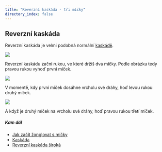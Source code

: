 ```yaml
---
title: "Reverzní kaskáda - tři míčky"
directory_index: false
---
```


## Reverzní kaskáda


Reverzní kaskáda je velmi podobná normální <a href="kaskada.html" title="Nejlehčí trik se třemi míčky.">kaskádě</a>.

![](img/r/rkaskadaa.png)

Reverzní kaskádu začni rukou, ve které držíš dva míčky. Podle obrázku tedy pravou rukou vyhoď první míček.

![](img/r/rkaskadab.png)

V momentě, kdy první míček dosáhne vrcholu své dráhy, hoď levou rukou druhý míček.

![](img/r/rkaskadac.png)

A když je druhý míček na vrcholu své dráhy, hoď pravou rukou třetí míček.



##### Kam dál

- [Jak začít žonglovat s míčky](/micky/jak-zacit.html "Základy s míčky")
- [Kaskáda](/micky/3/kaskada.html "Žonglování se třemi míčky")
- [Reverzní kaskáda široká](/micky/3/kaskada-reverzni-siroka.html "Široká reverzní kaskáda")

